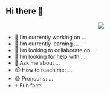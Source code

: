 ## Hi there 👋

<div align="center">
<a href="https://github.com/devxb/gitanimals">
  <img src="https://render.gitanimals.org/farms/{syamcat}"/>
</a>
</div>


- 🔭 I’m currently working on ...
- 🌱 I’m currently learning ...
- 👯 I’m looking to collaborate on ...
- 🤔 I’m looking for help with ...
- 💬 Ask me about ...
- 📫 How to reach me: ...
- 😄 Pronouns: ...
- ⚡ Fun fact: ...
